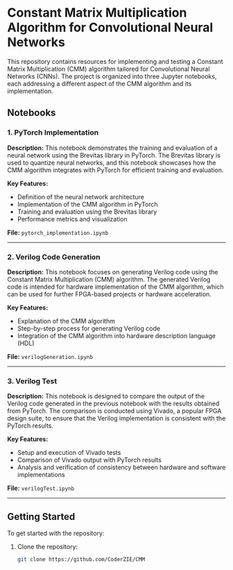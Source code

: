 # Constant Matrix Multiplication Algorithm for Convolutional Neural Networks

This repository contains resources for implementing and testing a Constant Matrix Multiplication (CMM) algorithm tailored for Convolutional Neural Networks (CNNs). The project is organized into three Jupyter notebooks, each addressing a different aspect of the CMM algorithm and its implementation.

## Notebooks

### 1. PyTorch Implementation

**Description:**
This notebook demonstrates the training and evaluation of a neural network using the Brevitas library in PyTorch. The Brevitas library is used to quantize neural networks, and this notebook showcases how the CMM algorithm integrates with PyTorch for efficient training and evaluation.

**Key Features:**
- Definition of the neural network architecture
- Implementation of the CMM algorithm in PyTorch
- Training and evaluation using the Brevitas library
- Performance metrics and visualization

**File:** `pytorch_implementation.ipynb`

---

### 2. Verilog Code Generation

**Description:**
This notebook focuses on generating Verilog code using the Constant Matrix Multiplication (CMM) algorithm. The generated Verilog code is intended for hardware implementation of the CMM algorithm, which can be used for further FPGA-based projects or hardware acceleration.

**Key Features:**
- Explanation of the CMM algorithm
- Step-by-step process for generating Verilog code
- Integration of the CMM algorithm into hardware description language (HDL)

**File:** `verilogGeneration.ipynb`

---

### 3. Verilog Test

**Description:**
This notebook is designed to compare the output of the Verilog code generated in the previous notebook with the results obtained from PyTorch. The comparison is conducted using Vivado, a popular FPGA design suite, to ensure that the Verilog implementation is consistent with the PyTorch results.

**Key Features:**
- Setup and execution of Vivado tests
- Comparison of Vivado output with PyTorch results
- Analysis and verification of consistency between hardware and software implementations

**File:** `verilogTest.ipynb`

---

## Getting Started

To get started with the repository:

1. Clone the repository:
   ```bash
   git clone https://github.com/CoderZIE/CMM
